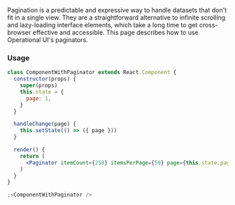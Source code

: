 Pagination is a predictable and expressive way to handle datasets that don't fit in a single view. They are a straightforward alternative to infinite scrolling and lazy-loading interface elements, which take a long time to get cross-browser effective and accessible. This page describes how to use Operational UI's paginators.

### Usage

```jsx
class ComponentWithPaginator extends React.Component {
  constructor(props) {
    super(props)
    this.state = {
      page: 1,
    }
  }

  handleChange(page) {
    this.setState(() => ({ page }))
  }

  render() {
    return (
      <Paginator itemCount={258} itemsPerPage={50} page={this.state.page} onChange={page => this.handleChange(page)} />
    )
  }
}

;<ComponentWithPaginator />
```
